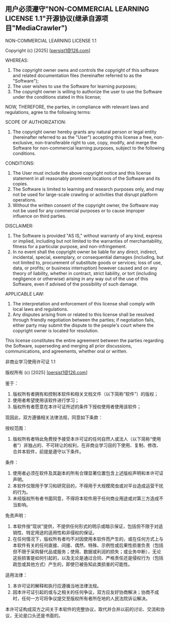 ## 用户必须遵守"NON-COMMERCIAL LEARNING LICENSE 1.1"开源协议(继承自源项目"MediaCrawler")


NON-COMMERCIAL LEARNING LICENSE 1.1

Copyright (c) [2025] [persist1@126.com]

WHEREAS:
1. The copyright owner owns and controls the copyright of this software and related documentation files (hereinafter referred to as the "Software");
2. The user wishes to use the Software for learning purposes;
3. The copyright owner is willing to authorize the user to use the Software under the conditions stated in this license;

NOW, THEREFORE, the parties, in compliance with relevant laws and regulations, agree to the following terms:

SCOPE OF AUTHORIZATION:
1. The copyright owner hereby grants any natural person or legal entity (hereinafter referred to as the "User") accepting this license a free, non-exclusive, non-transferable right to use, copy, modify, and merge the Software for non-commercial learning purposes, subject to the following conditions.

CONDITIONS:
1. The User must include the above copyright notice and this license statement in all reasonably prominent locations of the Software and its copies.
2. The Software is limited to learning and research purposes only, and may not be used for large-scale crawling or activities that disrupt platform operations.
3. Without the written consent of the copyright owner, the Software may not be used for any commercial purposes or to cause improper influence on third parties.

DISCLAIMER:
1. The Software is provided "AS IS," without warranty of any kind, express or implied, including but not limited to the warranties of merchantability, fitness for a particular purpose, and non-infringement.
2. In no event shall the copyright owner be liable for any direct, indirect, incidental, special, exemplary, or consequential damages (including, but not limited to, procurement of substitute goods or services; loss of use, data, or profits; or business interruption) however caused and on any theory of liability, whether in contract, strict liability, or tort (including negligence or otherwise) arising in any way out of the use of this Software, even if advised of the possibility of such damage.

APPLICABLE LAW:
1. The interpretation and enforcement of this license shall comply with local laws and regulations.
2. Any disputes arising from or related to this license shall be resolved through friendly negotiation between the parties; if negotiation fails, either party may submit the dispute to the people's court where the copyright owner is located for resolution.

This license constitutes the entire agreement between the parties regarding the Software, superseding and merging all prior discussions, communications, and agreements, whether oral or written.


非商业学习使用许可证 1.1

版权所有 (c) [2025] [persist1@126.com]

鉴于：
1. 版权所有者拥有和控制本软件和相关文档文件（以下简称“软件”）的版权；
2. 使用者希望使用该软件进行学习；
3. 版权所有者愿意在本许可证所述的条件下授权使用者使用该软件；

现因此，双方遵循相关法律法规，同意如下条款：

授权范围：
1. 版权所有者特此免费授予接受本许可证的任何自然人或法人（以下简称“使用者”）非独占的、不可转让的权利，在非商业学习目的下使用、复制、修改、合并本软件，前提是遵守以下条件。

条件：
1. 使用者必须在软件及其副本的所有合理显著位置包含上述版权声明和本许可证声明。
2. 本软件仅限用于学习和研究目的，不得用于大规模爬虫或对平台造成运营干扰的行为。
3. 未经版权所有者书面同意，不得将本软件用于任何商业用途或对第三方造成不当影响。

免责声明：
1. 本软件按“现状”提供，不提供任何形式的明示或暗示保证，包括但不限于对适销性、特定用途的适用性和非侵权的保证。
2. 在任何情况下，版权所有者均不对因使用本软件而产生的，或在任何方式上与本软件有关的任何直接、间接、偶然、特殊、示例性或后果性损害负责（包括但不限于采购替代品或服务；使用、数据或利润的损失；或业务中断），无论这些损害是如何引起的，以及无论是通过合同、严格责任还是侵权行为（包括疏忽或其他方式）产生的，即使已被告知此类损害的可能性。

适用法律：
1. 本许可证的解释和执行应遵循当地法律法规。
2. 因本许可证引起的或与之相关的任何争议，双方应友好协商解决；协商不成时，任何一方可将争议提交至版权所有者所在地的人民法院诉讼解决。

本许可证构成双方之间关于本软件的完整协议，取代并合并以前的讨论、交流和协议，无论是口头还是书面的。
